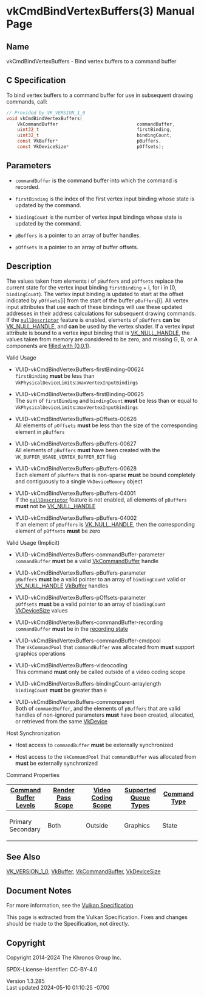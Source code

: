 # vkCmdBindVertexBuffers(3) Manual Page

## Name

vkCmdBindVertexBuffers - Bind vertex buffers to a command buffer



## <a href="#_c_specification" class="anchor"></a>C Specification

To bind vertex buffers to a command buffer for use in subsequent drawing
commands, call:

``` c
// Provided by VK_VERSION_1_0
void vkCmdBindVertexBuffers(
    VkCommandBuffer                             commandBuffer,
    uint32_t                                    firstBinding,
    uint32_t                                    bindingCount,
    const VkBuffer*                             pBuffers,
    const VkDeviceSize*                         pOffsets);
```

## <a href="#_parameters" class="anchor"></a>Parameters

- `commandBuffer` is the command buffer into which the command is
  recorded.

- `firstBinding` is the index of the first vertex input binding whose
  state is updated by the command.

- `bindingCount` is the number of vertex input bindings whose state is
  updated by the command.

- `pBuffers` is a pointer to an array of buffer handles.

- `pOffsets` is a pointer to an array of buffer offsets.

## <a href="#_description" class="anchor"></a>Description

The values taken from elements i of `pBuffers` and `pOffsets` replace
the current state for the vertex input binding `firstBinding` + i, for i
in \[0, `bindingCount`). The vertex input binding is updated to start at
the offset indicated by `pOffsets`\[i\] from the start of the buffer
`pBuffers`\[i\]. All vertex input attributes that use each of these
bindings will use these updated addresses in their address calculations
for subsequent drawing commands. If the <a
href="https://registry.khronos.org/vulkan/specs/1.3-extensions/html/vkspec.html#features-nullDescriptor"
target="_blank" rel="noopener"><code>nullDescriptor</code></a> feature
is enabled, elements of `pBuffers` **can** be
[VK_NULL_HANDLE](https://registry.khronos.org/vulkan/specs/1.3-extensions/man/html/VK_NULL_HANDLE.html), and **can** be used by the vertex
shader. If a vertex input attribute is bound to a vertex input binding
that is [VK_NULL_HANDLE](https://registry.khronos.org/vulkan/specs/1.3-extensions/man/html/VK_NULL_HANDLE.html), the values taken from
memory are considered to be zero, and missing G, B, or A components are
[filled with (0,0,1)](#fxvertex-input-extraction).

Valid Usage

- <a href="#VUID-vkCmdBindVertexBuffers-firstBinding-00624"
  id="VUID-vkCmdBindVertexBuffers-firstBinding-00624"></a>
  VUID-vkCmdBindVertexBuffers-firstBinding-00624  
  `firstBinding` **must** be less than
  `VkPhysicalDeviceLimits`::`maxVertexInputBindings`

- <a href="#VUID-vkCmdBindVertexBuffers-firstBinding-00625"
  id="VUID-vkCmdBindVertexBuffers-firstBinding-00625"></a>
  VUID-vkCmdBindVertexBuffers-firstBinding-00625  
  The sum of `firstBinding` and `bindingCount` **must** be less than or
  equal to `VkPhysicalDeviceLimits`::`maxVertexInputBindings`

- <a href="#VUID-vkCmdBindVertexBuffers-pOffsets-00626"
  id="VUID-vkCmdBindVertexBuffers-pOffsets-00626"></a>
  VUID-vkCmdBindVertexBuffers-pOffsets-00626  
  All elements of `pOffsets` **must** be less than the size of the
  corresponding element in `pBuffers`

- <a href="#VUID-vkCmdBindVertexBuffers-pBuffers-00627"
  id="VUID-vkCmdBindVertexBuffers-pBuffers-00627"></a>
  VUID-vkCmdBindVertexBuffers-pBuffers-00627  
  All elements of `pBuffers` **must** have been created with the
  `VK_BUFFER_USAGE_VERTEX_BUFFER_BIT` flag

- <a href="#VUID-vkCmdBindVertexBuffers-pBuffers-00628"
  id="VUID-vkCmdBindVertexBuffers-pBuffers-00628"></a>
  VUID-vkCmdBindVertexBuffers-pBuffers-00628  
  Each element of `pBuffers` that is non-sparse **must** be bound
  completely and contiguously to a single `VkDeviceMemory` object

- <a href="#VUID-vkCmdBindVertexBuffers-pBuffers-04001"
  id="VUID-vkCmdBindVertexBuffers-pBuffers-04001"></a>
  VUID-vkCmdBindVertexBuffers-pBuffers-04001  
  If the <a
  href="https://registry.khronos.org/vulkan/specs/1.3-extensions/html/vkspec.html#features-nullDescriptor"
  target="_blank" rel="noopener"><code>nullDescriptor</code></a> feature
  is not enabled, all elements of `pBuffers` **must** not be
  [VK_NULL_HANDLE](https://registry.khronos.org/vulkan/specs/1.3-extensions/man/html/VK_NULL_HANDLE.html)

- <a href="#VUID-vkCmdBindVertexBuffers-pBuffers-04002"
  id="VUID-vkCmdBindVertexBuffers-pBuffers-04002"></a>
  VUID-vkCmdBindVertexBuffers-pBuffers-04002  
  If an element of `pBuffers` is [VK_NULL_HANDLE](https://registry.khronos.org/vulkan/specs/1.3-extensions/man/html/VK_NULL_HANDLE.html),
  then the corresponding element of `pOffsets` **must** be zero

Valid Usage (Implicit)

- <a href="#VUID-vkCmdBindVertexBuffers-commandBuffer-parameter"
  id="VUID-vkCmdBindVertexBuffers-commandBuffer-parameter"></a>
  VUID-vkCmdBindVertexBuffers-commandBuffer-parameter  
  `commandBuffer` **must** be a valid
  [VkCommandBuffer](https://registry.khronos.org/vulkan/specs/1.3-extensions/man/html/VkCommandBuffer.html) handle

- <a href="#VUID-vkCmdBindVertexBuffers-pBuffers-parameter"
  id="VUID-vkCmdBindVertexBuffers-pBuffers-parameter"></a>
  VUID-vkCmdBindVertexBuffers-pBuffers-parameter  
  `pBuffers` **must** be a valid pointer to an array of `bindingCount`
  valid or [VK_NULL_HANDLE](https://registry.khronos.org/vulkan/specs/1.3-extensions/man/html/VK_NULL_HANDLE.html)
  [VkBuffer](https://registry.khronos.org/vulkan/specs/1.3-extensions/man/html/VkBuffer.html) handles

- <a href="#VUID-vkCmdBindVertexBuffers-pOffsets-parameter"
  id="VUID-vkCmdBindVertexBuffers-pOffsets-parameter"></a>
  VUID-vkCmdBindVertexBuffers-pOffsets-parameter  
  `pOffsets` **must** be a valid pointer to an array of `bindingCount`
  [VkDeviceSize](https://registry.khronos.org/vulkan/specs/1.3-extensions/man/html/VkDeviceSize.html) values

- <a href="#VUID-vkCmdBindVertexBuffers-commandBuffer-recording"
  id="VUID-vkCmdBindVertexBuffers-commandBuffer-recording"></a>
  VUID-vkCmdBindVertexBuffers-commandBuffer-recording  
  `commandBuffer` **must** be in the [recording
  state](#commandbuffers-lifecycle)

- <a href="#VUID-vkCmdBindVertexBuffers-commandBuffer-cmdpool"
  id="VUID-vkCmdBindVertexBuffers-commandBuffer-cmdpool"></a>
  VUID-vkCmdBindVertexBuffers-commandBuffer-cmdpool  
  The `VkCommandPool` that `commandBuffer` was allocated from **must**
  support graphics operations

- <a href="#VUID-vkCmdBindVertexBuffers-videocoding"
  id="VUID-vkCmdBindVertexBuffers-videocoding"></a>
  VUID-vkCmdBindVertexBuffers-videocoding  
  This command **must** only be called outside of a video coding scope

- <a href="#VUID-vkCmdBindVertexBuffers-bindingCount-arraylength"
  id="VUID-vkCmdBindVertexBuffers-bindingCount-arraylength"></a>
  VUID-vkCmdBindVertexBuffers-bindingCount-arraylength  
  `bindingCount` **must** be greater than `0`

- <a href="#VUID-vkCmdBindVertexBuffers-commonparent"
  id="VUID-vkCmdBindVertexBuffers-commonparent"></a>
  VUID-vkCmdBindVertexBuffers-commonparent  
  Both of `commandBuffer`, and the elements of `pBuffers` that are valid
  handles of non-ignored parameters **must** have been created,
  allocated, or retrieved from the same [VkDevice](https://registry.khronos.org/vulkan/specs/1.3-extensions/man/html/VkDevice.html)

Host Synchronization

- Host access to `commandBuffer` **must** be externally synchronized

- Host access to the `VkCommandPool` that `commandBuffer` was allocated
  from **must** be externally synchronized

Command Properties

<table class="tableblock frame-all grid-all stretch">
<colgroup>
<col style="width: 20%" />
<col style="width: 20%" />
<col style="width: 20%" />
<col style="width: 20%" />
<col style="width: 20%" />
</colgroup>
<thead>
<tr class="header">
<th class="tableblock halign-left valign-top"><a
href="#VkCommandBufferLevel">Command Buffer Levels</a></th>
<th class="tableblock halign-left valign-top"><a
href="#vkCmdBeginRenderPass">Render Pass Scope</a></th>
<th class="tableblock halign-left valign-top"><a
href="#vkCmdBeginVideoCodingKHR">Video Coding Scope</a></th>
<th class="tableblock halign-left valign-top"><a
href="#VkQueueFlagBits">Supported Queue Types</a></th>
<th class="tableblock halign-left valign-top"><a
href="#fundamentals-queueoperation-command-types">Command Type</a></th>
</tr>
</thead>
<tbody>
<tr class="odd">
<td class="tableblock halign-left valign-top"><p>Primary<br />
Secondary</p></td>
<td class="tableblock halign-left valign-top"><p>Both</p></td>
<td class="tableblock halign-left valign-top"><p>Outside</p></td>
<td class="tableblock halign-left valign-top"><p>Graphics</p></td>
<td class="tableblock halign-left valign-top"><p>State</p></td>
</tr>
</tbody>
</table>

## <a href="#_see_also" class="anchor"></a>See Also

[VK_VERSION_1_0](https://registry.khronos.org/vulkan/specs/1.3-extensions/man/html/VK_VERSION_1_0.html), [VkBuffer](https://registry.khronos.org/vulkan/specs/1.3-extensions/man/html/VkBuffer.html),
[VkCommandBuffer](https://registry.khronos.org/vulkan/specs/1.3-extensions/man/html/VkCommandBuffer.html),
[VkDeviceSize](https://registry.khronos.org/vulkan/specs/1.3-extensions/man/html/VkDeviceSize.html)

## <a href="#_document_notes" class="anchor"></a>Document Notes

For more information, see the <a
href="https://registry.khronos.org/vulkan/specs/1.3-extensions/html/vkspec.html#vkCmdBindVertexBuffers"
target="_blank" rel="noopener">Vulkan Specification</a>

This page is extracted from the Vulkan Specification. Fixes and changes
should be made to the Specification, not directly.

## <a href="#_copyright" class="anchor"></a>Copyright

Copyright 2014-2024 The Khronos Group Inc.

SPDX-License-Identifier: CC-BY-4.0

Version 1.3.285  
Last updated 2024-05-10 01:10:25 -0700
